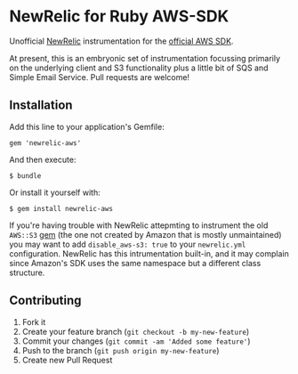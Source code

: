 # NewRelic for Ruby AWS-SDK

Unofficial [NewRelic](http://newrelic.com/) instrumentation for the [official AWS SDK](http://aws.amazon.com/sdkforruby/).

At present, this is an embryonic set of instrumentation focussing primarily on the underlying client
and S3 functionality plus a little bit of SQS and Simple Email Service. Pull requests are welcome!

## Installation

Add this line to your application's Gemfile:

    gem 'newrelic-aws'

And then execute:

    $ bundle

Or install it yourself with:

    $ gem install newrelic-aws

If you're having trouble with NewRelic attepmting to instrument the old `AWS::S3` [gem](https://github.com/marcel/aws-s3)
(the one not created by Amazon that is mostly unmaintained) you may want to add `disable_aws-s3: true` to your `newrelic.yml`
configuration. NewRelic has this intrumentation built-in, and it may complain since Amazon's SDK uses the same namespace but
a different class structure.

## Contributing

1. Fork it
2. Create your feature branch (`git checkout -b my-new-feature`)
3. Commit your changes (`git commit -am 'Added some feature'`)
4. Push to the branch (`git push origin my-new-feature`)
5. Create new Pull Request
